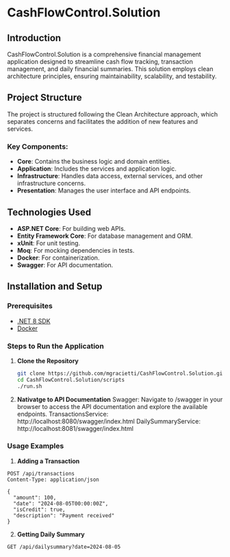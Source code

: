 # CashFlowControl.Solution

## Introduction
CashFlowControl.Solution is a comprehensive financial management application designed to streamline cash flow tracking, transaction management, and daily financial summaries. This solution employs clean architecture principles, ensuring maintainability, scalability, and testability.

## Project Structure
The project is structured following the Clean Architecture approach, which separates concerns and facilitates the addition of new features and services.

### Key Components:
- **Core**: Contains the business logic and domain entities.
- **Application**: Includes the services and application logic.
- **Infrastructure**: Handles data access, external services, and other infrastructure concerns.
- **Presentation**: Manages the user interface and API endpoints.

## Technologies Used
- **ASP.NET Core**: For building web APIs.
- **Entity Framework Core**: For database management and ORM.
- **xUnit**: For unit testing.
- **Moq**: For mocking dependencies in tests.
- **Docker**: For containerization.
- **Swagger**: For API documentation.

## Installation and Setup

### Prerequisites
- [.NET 8 SDK](https://dotnet.microsoft.com/download/dotnet/8.0)
- [Docker](https://www.docker.com/products/docker-desktop)

### Steps to Run the Application
1. **Clone the Repository**
   ```bash
   git clone https://github.com/mgracietti/CashFlowControl.Solution.git   
   cd CashFlowControl.Solution/scripts   
   ./run.sh
   ```

2. **Nativatge to API Documentation**
Swagger: Navigate to /swagger in your browser to access the API documentation and explore the available endpoints.
TransactionsService: http://localhost:8080/swagger/index.html
DailySummaryService: http://localhost:8081/swagger/index.html

### Usage Examples
1. **Adding a Transaction**
```http
POST /api/transactions
Content-Type: application/json

{
  "amount": 100,
  "date": "2024-08-05T00:00:00Z",
  "isCredit": true,
  "description": "Payment received"
}
```


2. **Getting Daily Summary**
```http
GET /api/dailysummary?date=2024-08-05
```
